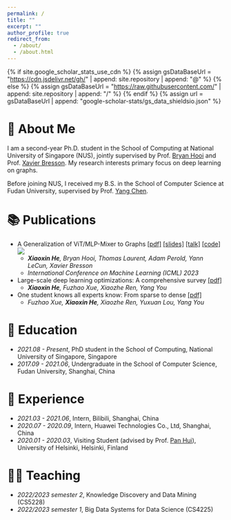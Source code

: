 ```yaml
---
permalink: /
title: ""
excerpt: ""
author_profile: true
redirect_from: 
  - /about/
  - /about.html
---
```


{% if site.google_scholar_stats_use_cdn %}
{% assign gsDataBaseUrl = "https://cdn.jsdelivr.net/gh/" | append: site.repository | append: "@" %}
{% else %}
{% assign gsDataBaseUrl = "https://raw.githubusercontent.com/" | append: site.repository | append: "/" %}
{% endif %}
{% assign url = gsDataBaseUrl | append: "google-scholar-stats/gs_data_shieldsio.json" %}

<span class='anchor' id='about-me'></span>

# 👋 About Me
I am a second-year Ph.D. student in the School of Computing at National University of Singapore (NUS), jointly supervised by Prof. [Bryan Hooi](http://bhooi.github.io/) and Prof. [Xavier Bresson](https://graphdeeplearning.github.io/authors/xavier-bresson/). My research interests primary focus on deep learning on graphs.

Before joining NUS, I received my B.S. in the School of Computer Science at Fudan University, supervised by Prof. [Yang Chen](https://chenyang03.wordpress.com/).


# 📚 Publications 

- A Generalization of ViT/MLP-Mixer to Graphs [\[pdf\]](https://arxiv.org/pdf/2212.13350.pdf) [\[slides\]](https://www.dropbox.com/s/2mnaiiq295bo98a/talk_IPAM_DL_molecules_25jan23.pdf) [\[talk\]](https://www.youtube.com/watch?v=RqIK_hKQYnM) [\[code\]](https://github.com/XiaoxinHe/Graph-MLPMixer) ![](https://img.shields.io/github/stars/xiaoxinhe/Graph-MLPMixer?style=social)
  - ***Xiaoxin He**, Bryan Hooi, Thomas Laurent, Adam Perold, Yann LeCun, Xavier Bresson*
  - *International Conference on Machine Learning (ICML) 2023*
- Large-scale deep learning optimizations: A comprehensive survey [\[pdf\]](https://arxiv.org/pdf/2111.00856.pdf)
  - ***Xiaoxin He**, Fuzhao Xue, Xiaozhe Ren, Yang You*
- One student knows all experts know: From sparse to dense [\[pdf\]](https://arxiv.org/pdf/2201.10890.pdf)
  - *Fuzhao Xue, **Xiaoxin He**, Xiaozhe Ren, Yuxuan Lou, Yang You*


# 📖 Education
- *2021.08 - Present*, PhD student in the School of Computing, National University of Singapore, Singapore
- *2017.09 - 2021.06*, Undergraduate in the School of Computer Science, Fudan University, Shanghai, China

# 🧱 Experience
- *2021.03 - 2021.06*, Intern, Bilibili, Shanghai, China
- *2020.07 - 2020.09*, Intern, Huawei Technologies Co., Ltd, Shanghai, China
- *2020.01 - 2020.03*, Visiting Student (advised by Prof. [Pan Hui](https://www.cse.ust.hk/~panhui/)), University of Helsinki, Helsinki, Finland


# 👩‍🏫 Teaching
- *2022/2023 semester 2*, Knowledge Discovery and Data Mining (CS5228)
- *2022/2023 semester 1*, Big Data Systems for Data Science (CS4225)
